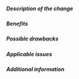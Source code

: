 <!--
 Before you open the request please review the following guidelines and tips to help it be more easily integrated:

 - Describe the scope of your change - i.e. what the change does.
 - Describe any known limitations with your change.
 - Please run any tests or examples that can exercise your modified code.

 Thank you for contributing! We will try to test and integrate the change as soon as we can, but be aware we have many GitHub repositories to manage and can't immediately respond to every request. There is no need to bump or check in on a pull request (it will clutter the discussion of the request).

 Also don't be worried if the request is closed or not integrated sometimes the priorities of Bitnami might not match the priorities of the pull request. Don't fret, the open source community thrives on forks and GitHub makes it easy to keep your changes in a forked repo.
 -->

##### Description of the change
<!-- Describe the scope of your change - i.e. what the change does. -->

##### Benefits
<!-- What benefits will be realized by the code change? -->

##### Possible drawbacks
<!-- Describe any known limitations with your change -->

##### Applicable issues
<!-- Enter any applicable Issues here (You can reference an issue using #) -->

##### Additional information
<!-- If there's anything else that's important and relevant to your pull
request, mention that information here.-->

